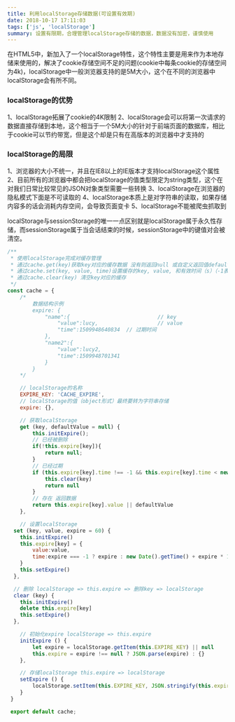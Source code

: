 ```yaml
---
title: 利用localStorage存储数据(可设置有效期)
date: 2018-10-17 17:11:03
tags: ['js', 'localStorage']
summary: 设置有限期，合理管理localStorage存储的数据，数据没有加密，谨慎使用
---
```

在HTML5中，新加入了一个localStorage特性，这个特性主要是用来作为本地存储来使用的，解决了cookie存储空间不足的问题(cookie中每条cookie的存储空间为4k)，localStorage中一般浏览器支持的是5M大小，这个在不同的浏览器中localStorage会有所不同。

### localStorage的优势

1、localStorage拓展了cookie的4K限制
2、localStorage会可以将第一次请求的数据直接存储到本地，这个相当于一个5M大小的针对于前端页面的数据库，相比于cookie可以节约带宽，但是这个却是只有在高版本的浏览器中才支持的

### localStorage的局限

1、浏览器的大小不统一，并且在IE8以上的IE版本才支持localStorage这个属性
2、目前所有的浏览器中都会把localStorage的值类型限定为string类型，这个在对我们日常比较常见的JSON对象类型需要一些转换
3、localStorage在浏览器的隐私模式下面是不可读取的
4、localStorage本质上是对字符串的读取，如果存储内容多的话会消耗内存空间，会导致页面变卡
5、localStorage不能被爬虫抓取到

localStorage与sessionStorage的唯一一点区别就是localStorage属于永久性存储，而sessionStorage属于当会话结束的时候，sessionStorage中的键值对会被清空。

```javascript
/**
 * 使用localStorage完成对缓存管理
 * 通过cache.get(key)获取key对应的缓存数据 没有则返回null 或自定义返回值defaultValue
 * 通过cache.set(key, value, time)设置缓存的key, value, 和有效时间（s）（-1表示永久有效）
 * 通过cache.clear(key) 清空key对应的缓存
 */
const cache = {
	/*
		数据结构示例
		expire: {
			"name":{   							// key
				"value":lucy,					// value
				"time":1509948640834  // 过期时间
			},
			"name2":{
				"value":lucy2,
				"time":1509948701341
			}
		}
	*/

	// localStorage的名称
	EXPIRE_KEY: 'CACHE_EXPIRE',
	// localStorage的值（object形式）最终要转为字符串存储
	expire: {},

	// 获取localStorage
	get (key, defaultValue = null) {
		this.initExpire();
		// 已经被删除
		if(!this.expire[key]){
			return null; 
		}
		// 已经过期
		if (this.expire[key].time !== -1 && this.expire[key].time < new Date().getTime()) {
			this.clear(key)
			return null
		}
		// 存在 返回数据
		return this.expire[key].value || defaultValue
	},

	// 设置localStorage
  set (key, value, expire = 60) {
    this.initExpire()
    this.expire[key] = {
    	value:value,
    	time:expire === -1 ? expire : new Date().getTime() + expire * 1000
    }
    this.setExpire()
  },

  // 删除 localStorage => this.expire => 删除key => localStorage
  clear (key) {
    this.initExpire()
    delete this.expire[key]
    this.setExpire()
  },

	// 初始化expire localStorage => this.expire
	initExpire () {
		let expire = localStorage.getItem(this.EXPIRE_KEY) || null
		this.expire = expire !== null ? JSON.parse(expire) : {}
	},

	// 存储localStorage this.expire => localStorage
	setExpire () {
		localStorage.setItem(this.EXPIRE_KEY, JSON.stringify(this.expire))
	}
 }

 export default cache;
```